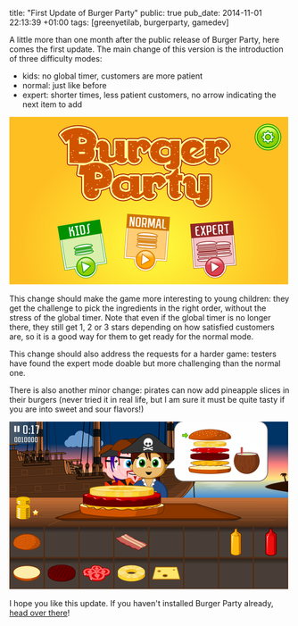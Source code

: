 title: "First Update of Burger Party"
public: true
pub_date: 2014-11-01 22:13:39 +01:00
tags: [greenyetilab, burgerparty, gamedev]


A little more than one month after the public release of Burger Party, here comes the first update. The main change of this version is the introduction of three difficulty modes:
<!-- more -->

- kids: no global timer, customers are more patient
- normal: just like before
- expert: shorter times, less patient customers, no arrow indicating the next item to add

[![The new start screen](/projects/burgerparty/1.1.1/thumb-start.png)](/projects/burgerparty/1.1.1/start.png)

This change should make the game more interesting to young children: they get the challenge to pick the ingredients in the right order, without the stress of the global timer. Note that even if the global timer is no longer there, they still get 1, 2 or 3 stars depending on how satisfied customers are, so it is a good way for them to get ready for the normal mode.

This change should also address the requests for a harder game: testers have found the expert mode doable but more challenging than the normal one.

There is also another minor change: pirates can now add pineapple slices in their burgers (never tried it in real life, but I am sure it must be quite tasty if you are into sweet and sour flavors!)

[![The new start screen](/projects/burgerparty/1.1.0/thumb-pineapple.png)](/projects/burgerparty/1.1.0/pineapple.png)

I hope you like this update. If you haven't installed Burger Party already, [head over there][bp]!

[bp]: /projects/burgerparty
